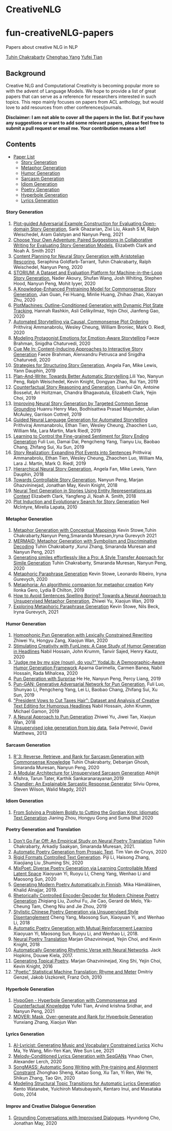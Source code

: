 # CreativeNLG

# fun-creativeNLG-papers 
Papers about creative NLG in NLP

[Tuhin Chakrabarty](https://tuhinjubcse.github.io/)
[Chenghao Yang](https://yangalan123.github.io/)
[Yufei Tian](https://yufeitian.github.io/website/)


## Background
Creative NLG and Computational Creativity is becoming popular more so with the advent of Language Models. We hope to provide a list of great papers that can serve as a reference for researchers interested in such topics. This repo mainly focuses on papers from ACL anthology, but would love to add resources from other conferences/journals.


**Disclaimer: I am not able to cover all the papers in the list. But if you have any suggestions or want to add some relevant papers, please feel free to submit a pull request or email me. Your contribution means a lot!**

## Contents
- [Paper List](#paper-list)
    - [Story Generation](#story-gen)
    - [Metaphor Generation](#meta-gen)
    - [Humor Generation](#humor-gen)
    - [Sarcasm Generation](#sarcasm-gen)
    - [Idiom Generation](#idiom-gen)
    - [Poetry Generation](#poetry-gen)
    - [Hyperbole Generation](#hypo-gen)
    - [Lyrics Generation](#lyrics-gen)


#### Story Generation
1. [Plot-guided Adversarial Example Construction for Evaluating Open-domain Story Generation](https://www.aclweb.org/anthology/2021.naacl-main.343.pdf), Sarik Ghazarian, Zixi Liu, Akash S M, Ralph Weischedel, Aram Galstyan and Nanyun Peng, 2021
1. [Choose Your Own Adventure: Paired Suggestions in Collaborative Writing for Evaluating Story Generation Models](https://www.aclweb.org/anthology/2021.naacl-main.279.pdf), Elizabeth Clark and Noah A. Smith 2021
1. [Content Planning for Neural Story Generation with Aristotelian Rescoring](https://www.aclweb.org/anthology/2020.emnlp-main.351/), Seraphina Goldfarb-Tarrant, Tuhin Chakrabarty, Ralph Weischedel, Nanyun Peng, 2020
1. [STORIUM: A Dataset and Evaluation Platform for Machine-in-the-Loop Story Generation.](https://www.aclweb.org/anthology/2020.emnlp-main.525/) Nader Akoury, Shufan Wang, Josh Whiting, Stephen Hood, Nanyun Peng, Mohit Iyyer, 2020
3. [A Knowledge-Enhanced Pretraining Model for Commonsense Story Generation](https://transacl.org/ojs/index.php/tacl/article/view/1886), Jian Guan, Fei Huang, Minlie Huang, Zhihao Zhao, Xiaoyan Zhu, 2020
4. [PlotMachines: Outline-Conditioned Generation with Dynamic Plot State Tracking](https://www.aclweb.org/anthology/2020.emnlp-main.349/), Hannah Rashkin, Asli Celikyilmaz, Yejin Choi, Jianfeng Gao, 2020
5. [Automated Storytelling via Causal, Commonsense Plot Ordering](https://arxiv.org/abs/2009.00829) Prithviraj Ammanabrolu, Wesley Cheung, William Broniec, Mark O. Riedl, 2020
6. [Modeling Protagonist Emotions for Emotion-Aware Storytelling](https://www.aclweb.org/anthology/2020.emnlp-main.426/) Faeze Brahman, Snigdha Chaturvedi, 2020
7. [Cue Me In: Content-Inducing Approaches to Interactive Story Generation](https://www.aclweb.org/anthology/2020.aacl-main.59/) Faeze Brahman, Alenxandru Petrusca and Snigdha Chaturvedi, 2020
8. [Strategies for Structuring Story Generation](https://www.aclweb.org/anthology/P19-1254/), Angela Fan, Mike Lewis, Yann Dauphin, 2019
9. [Plan-And-Write: Towards Better Automatic Storytelling](https://arxiv.org/abs/1811.05701?),Lili Yao, Nanyun Peng, Ralph Weischedel, Kevin Knight, Dongyan Zhao, Rui Yan, 2019
10. [Counterfactual Story Reasoning and Generation](https://www.aclweb.org/anthology/D19-1509/), Lianhui Qin, Antoine Bosselut, Ari Holtzman, Chandra Bhagavatula, Elizabeth Clark, Yejin Choi, 2019
11. [Improving Neural Story Generation by Targeted Common Sense Grounding](https://www.aclweb.org/anthology/D19-1615/) Huanru Henry Mao, Bodhisattwa Prasad Majumder, Julian McAuley, Garrison Cottrell, 2019
13. [Guided Neural Language Generation for Automated Storytelling](https://www.aclweb.org/anthology/W19-3405/) Prithviraj Ammanabrolu, Ethan Tien, Wesley Cheung, Zhaochen Luo, William Ma, Lara Martin, Mark Riedl, 2019
14. [Learning to Control the Fine-grained Sentiment for Story Ending Generation](https://www.aclweb.org/anthology/P19-1603/) Fuli Luo, Damai Dai, Pengcheng Yang, Tianyu Liu, Baobao Chang, Zhifang Sui, Xu Sun, 2019
15. [Story Realization: Expanding Plot Events into Sentences](https://arxiv.org/abs/1909.03480) Prithviraj Ammanabrolu, Ethan Tien, Wesley Cheung, Zhaochen Luo, William Ma, Lara J. Martin, Mark O. Riedl, 2019
16. [Hierarchical Neural Story Generation](https://www.aclweb.org/anthology/P18-1082/), Angela Fan, Mike Lewis, Yann Dauphin, 2018
17. [Towards Controllable Story Generation](https://www.aclweb.org/anthology/W18-1505), Nanyun Peng, Marjan Ghazvininejad, Jonathan May, Kevin Knight, 2018
18. [Neural Text Generation in Stories Using Entity Representations as Context](https://www.aclweb.org/anthology/N18-1204/) Elizabeth Clark, Yangfeng Ji, Noah A. Smith, 2018
19. [Plot Induction and Evolutionary Search for Story Generation](https://www.aclweb.org/anthology/P10-1158/) Neil McIntyre, Mirella Lapata, 2010

#### Metaphor Generation
1. [Metaphor Generation with Conceptual Mappings](https://arxiv.org/pdf/2106.01228.pdf) Kevin Stowe,Tuhin Chakrabarty,Nanyun Peng,Smaranda Muresan,Iryna Gurevych 2021
1. [MERMAID: Metaphor Generation with Symbolism and Discriminative Decoding](https://arxiv.org/abs/2103.06779) Tuhin Chakrabarty ,Xurui Zhang, Smaranda Muresan and Nanyun Peng, 2021
1. [Generating similes effortlessly like a Pro: A Style Transfer Approach for Simile Generation](https://www.aclweb.org/anthology/2020.emnlp-main.524/) Tuhin Chakrabarty, Smaranda Muresan, Nanyun Peng, 2020
1. [Metaphoric Paraphrase Generation](https://arxiv.org/abs/2002.12854) Kevin Stowe, Leonardo Ribeiro, Iryna Gurevych, 2020
1. [Metaphoria: An algorithmic companion for metaphor creation](https://dl.acm.org/doi/abs/10.1145/3290605.3300526) Katy Ilonka Gero, Lydia B Chilton, 2019
1. [How to Avoid Sentences Spelling Boring? Towards a Neural Approach to Unsupervised Metaphor Generation](https://www.aclweb.org/anthology/N19-1092/), Zhiwei Yu, Xiaojun Wan, 2019
1. [Exploring Metaphoric Paraphrase Generation](https://aclanthology.org/2021.conll-1.26/) Kevin Stowe, Nils Beck, Iryna Gurevych, 2021


#### Humor Generation
1. [Homophonic Pun Generation with Lexically Constrained Rewriting](https://www.aclweb.org/anthology/2020.emnlp-main.229/) Zhiwei Yu, Hongyu Zang, Xiaojun Wan, 2020
1. [Stimulating Creativity with FunLines: A Case Study of Humor Generation in Headlines](https://www.aclweb.org/anthology/2020.acl-demos.28/) Nabil Hossain, John Krumm, Tanvir Sajed, Henry Kautz, 2020
1. ["Judge me by my size (noun), do you?” YodaLib: A Demographic-Aware Humor Generation Framework](https://www.aclweb.org/anthology/2020.coling-main.253/) Aparna Garimella, Carmen Banea, Nabil Hossain, Rada Mihalcea, 2020
1. [Pun Generation with Surprise](https://www.aclweb.org/anthology/N19-1172/) He He, Nanyun Peng, Percy Liang, 2019
1. [Pun-GAN: Generative Adversarial Network for Pun Generation](https://www.aclweb.org/anthology/D19-1336/), Fuli Luo, Shunyao Li, Pengcheng Yang, Lei Li, Baobao Chang, Zhifang Sui, Xu Sun, 2019
1. ["President Vows to Cut Taxes Hair": Dataset and Analysis of Creative Text Editing for Humorous Headlines](https://www.aclweb.org/anthology/N19-1012/) Nabil Hossain, John Krumm, Michael Gamon, 2019
1. [A Neural Approach to Pun Generation](https://www.aclweb.org/anthology/P18-1153/) Zhiwei Yu, Jiwei Tan, Xiaojun Wan, 2018
1. [Unsupervised joke generation from big data](https://www.aclweb.org/anthology/P13-2041/), Saša Petrović, David Matthews, 2013

#### Sarcasm Generation
1. [Rˆ3: Reverse, Retrieve, and Rank for Sarcasm Generation with Commonsense Knowledge](https://www.aclweb.org/anthology/2020.acl-main.711/) Tuhin Chakrabarty, Debanjan Ghosh, Smaranda Muresan, Nanyun Peng, 2020
1. [A Modular Architecture for Unsupervised Sarcasm Generation](https://www.aclweb.org/anthology/D19-1636/) Abhijit Mishra, Tarun Tater, Karthik Sankaranarayanan,2019 
1. [Chandler: An Explainable Sarcastic Response Generator](https://aclanthology.org/2021.emnlp-demo.38/) Silviu Oprea, Steven Wilson, Walid Magdy, 2021

#### Idiom Generation
1. [From Solving a Problem Boldly to Cutting the Gordian Knot: Idiomatic Text Generation](https://arxiv.org/pdf/2104.06541.pdf) Jianing Zhou, Hongyu Gong and Suma Bhat 2020


#### Poetry Generation and Translation
1. [Don't Go Far Off: An Empirical Study on Neural Poetry Translation](https://arxiv.org/pdf/2109.02972.pdf) Tuhin Chakrabarty, Arkadiy Saakyan, Smaranda Muresan, 2021.
1. [Automatic Poetry Generation from Prosaic Text](https://www.aclweb.org/anthology/2020.acl-main.223.pdf). Tim Van de Cruys, 2020
1. [Rigid Formats Controlled Text Generation](https://www.aclweb.org/anthology/2020.acl-main.68.pdf). Piji Li, Haisong Zhang, Xiaojiang Liu ,Shuming Shi, 2020
1. [MixPoet: Diverse Poetry Generation via Learning Controllable Mixed Latent Space](https://arxiv.org/pdf/2003.06094.pdf) Xiaoyuan Yi, Ruoyu Li, Cheng Yang, Wenhao Li and Maosong Sun, 2020
1. [Generating Modern Poetry Automatically in Finnish](https://www.aclweb.org/anthology/D19-1617.pdf). Mika Hämäläinen, Khalid Alnajjar, 2019. 
1. [Rhetorically Controlled Encoder-Decoder for Modern Chinese Poetry Generation](https://www.aclweb.org/anthology/P19-1192) Zhiqiang Liu, Zuohui Fu, Jie Cao, Gerard de Melo, Yik-Cheung Tam, Cheng Niu and Jie Zhou, 2019
1. [Stylistic Chinese Poetry Generation via Unsupervised Style Disentanglement](https://aclweb.org/anthology/D18-1430) Cheng Yang, Maosong Sun, Xiaoyuan Yi, and Wenhao Li, 2018
1. [Automatic Poetry Generation with Mutual Reinforcement Learning](https://aclweb.org/anthology/D18-1353) Xiaoyuan Yi, Maosong Sun, Ruoyu Li, and Wenhao Li, 2018.
1. [Neural Poetry Translation](https://aclweb.org/anthology/N18-2011) Marjan Ghazvininejad, Yejin Choi, and Kevin Knight, 2018
1. [Automatically Generating Rhythmic Verse with Neural Networks](https://www.aclweb.org/anthology/P17-1016). Jack Hopkins, Douwe Kiela, 2017.
1. [Generating Topical Poetry](https://www.aclweb.org/anthology/D16-1126). Marjan Ghazvininejad, Xing Shi, Yejin Choi, Kevin Knight, 2016
1. ["Poetic" Statistical Machine Translation: Rhyme and Meter](https://storage.googleapis.com/pub-tools-public-publication-data/pdf/36745.pdf) Dmitriy Genzel, Jakob Uszkoreit, Franz Och, 2010

#### Hyperbole Generation
1. [HypoGen - Hyperbole Generation with Commonsense and Counterfactual Knowledge](https://arxiv.org/pdf/2109.05097.pdf) Yufei Tian, Arvind krishna Sridhar, and Nanyun Peng, 2021
1. [MOVER: Mask, Over-generate and Rank for Hyperbole Generation](https://arxiv.org/abs/2109.07726) Yunxiang Zhang, Xiaojun Wan

#### Lyrics Generation
1. [AI-Lyricist: Generating Music and Vocabulary Constrained Lyrics](https://www.comp.nus.edu.sg/~kanmy/papers/AI-lyricist_paper_FINAL.pdf) Xichu Ma, Ye Wang, Min-Yen Kan, Wee Sun Lee, 2021
1. [Melody-Conditioned Lyrics Generation with SeqGANs](https://arxiv.org/pdf/2010.14709.pdf) Yihao Chen, Alexander Lerch, 2020
1. [SongMASS: Automatic Song Writing with Pre-training and Alignment Constraint](https://arxiv.org/pdf/2012.05168.pdf) Zhonghao Sheng, Kaitao Song, Xu Tan, Yi Ren, Wei Ye, Shikun Zhang, Tao Qin, 2020
1. [Modeling Structural Topic Transitions for Automatic Lyrics Generation](https://aclanthology.org/Y14-1049.pdf) Kento Watanabe, Yuichiroh Matsubayashi, Kentaro Inui, and Masataka Goto, 2014



#### Improv and Creative Dialogue Generation 
1. [Grounding Conversations with Improvised Dialogues](https://www.aclweb.org/anthology/2020.acl-main.218/). Hyundong Cho, Jonathan May, 2020 
